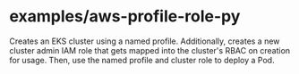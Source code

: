 # examples/aws-profile-role-py

Creates an EKS cluster using a named profile. Additionally, creates a new
cluster admin IAM role that gets mapped into the cluster's RBAC on creation for
usage. Then, use the named profile and cluster role to deploy a Pod.
